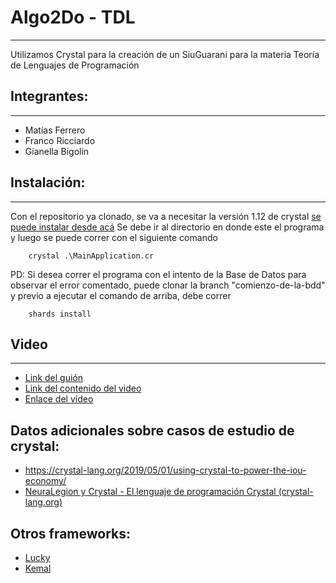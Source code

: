 # Algo2Do - TDL
---
Utilizamos Crystal para la creación de un SiuGuarani para la materia Teoría de Lenguajes de Programación


## Integrantes: 
---
*   Matías Ferrero 
*   Franco Ricciardo 
*   Gianella Bigolin 

## Instalación:
---
Con el repositorio ya clonado, se va a necesitar la versión 1.12 de crystal [se puede instalar desde acá](https://crystal-lang.org/install/)
Se debe ir al directorio en donde este el programa y luego se puede correr con el siguiente comando 
```
    crystal .\MainApplication.cr
```
PD: Si desea correr el programa con el intento de la Base de Datos para observar el error comentado, puede clonar la branch "comienzo-de-la-bdd" y previo a ejecutar el comando de arriba, debe correr 

```
    shards install
```

## Video
----
*   [Link del guión](https://docs.google.com/document/d/1oj_k0m8NwMJVyfvIjqS06sDlW52fLiFJYTITvLTH7A0/edit)
*   [Link del contenido del video](https://docs.google.com/document/d/1PfhdKRKpCH8NchCVFAlSsrcECmuWnYhwUpr6rN4flGo/edit)
*   [Enlace del vídeo](https://www.dropbox.com/scl/fi/lw06po6j7cgz9quwzjuke/Presentaci-n-Crystal-TDL-Creado-con-Clipchamp_1719837628589.mp4?rlkey=61zsnd903ckeyy6x1fufp6j4y&st=6qytykru&dl=0)

## Datos adicionales sobre casos de estudio de crystal:
*   https://crystal-lang.org/2019/05/01/using-crystal-to-power-the-iou-economy/
*   [NeuraLegion y Crystal - El lenguaje de programación Crystal (crystal-lang.org)](https://crystal-lang.org/2017/09/25/neuralegion-and-crystal/)

## Otros frameworks:  
*   [Lucky](https://luckyframework.org/)
*   [Kemal](https://kemalcr.com/)



